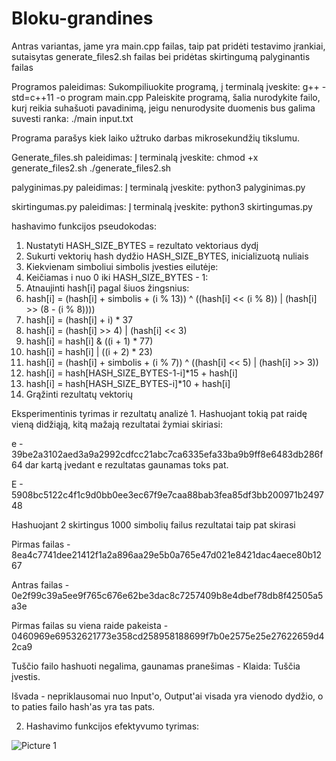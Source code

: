# Bloku-grandines
Antras variantas, jame yra main.cpp failas, taip pat pridėti testavimo įrankiai, sutaisytas generate_files2.sh failas bei pridėtas skirtingumą palyginantis failas

Programos paleidimas:
Sukompiliuokite programą, į terminalą įveskite:
g++ -std=c++11 -o program main.cpp
Paleiskite programą, šalia nurodykite failo, kurį reikia suhašuoti pavadinimą, jeigu nenurodysite duomenis bus galima suvesti ranka:
./main input.txt

Programa parašys kiek laiko užtruko darbas mikrosekundžių tikslumu.


Generate_files.sh paleidimas:
Į terminalą įveskite:
chmod +x generate_files2.sh
./generate_files2.sh


palyginimas.py paleidimas:
Į terminalą įveskite:
python3 palyginimas.py

skirtingumas.py paleidimas:
Į terminalą įveskite:
python3 skirtingumas.py


hashavimo funkcijos pseudokodas:
1.   Nustatyti HASH_SIZE_BYTES = rezultato vektoriaus dydį
2.   Sukurti vektorių hash dydžio HASH_SIZE_BYTES, inicializuotą nuliais
3.   Kiekvienam simboliui simbolis įvesties eilutėje:
4.   Keičiamas i nuo 0 iki HASH_SIZE_BYTES - 1:
5.   Atnaujinti hash[i] pagal šiuos žingsnius:
6.    hash[i] = (hash[i] + simbolis + (i % 13)) ^ ((hash[i] << (i % 8)) | (hash[i] >> (8 - (i % 8))))
7.    hash[i] = (hash[i] + i) * 37
8.    hash[i] = (hash[i] >> 4) | (hash[i] << 3)
9.    hash[i] = hash[i] & ((i + 1) * 77)
10.   hash[i] = hash[i] | ((i + 2) * 23)
11.   hash[i] = (hash[i] + simbolis + (i % 7)) ^ ((hash[i] << 5) | (hash[i] >> 3))
12.   hash[i] = hash[HASH_SIZE_BYTES-1-i]*15 + hash[i]
13.   hash[i] = hash[HASH_SIZE_BYTES-i]*10 + hash[i]
14. Grąžinti rezultatų vektorių


Eksperimentinis tyrimas ir rezultatų analizė
1.
Hashuojant tokią pat raidę vieną didžiąją, kitą mažają rezultatai žymiai skiriasi:

e - 39be2a3102aed3a9a2992cdfcc21abc7ca6335efa33ba9b9ff8e6483db286f64  dar kartą įvedant e rezultatas gaunamas toks pat.

E - 5908bc5122c4f1c9d0bb0ee3ec67f9e7caa88bab3fea85df3bb200971b249748

Hashuojant 2 skirtingus 1000 simbolių failus rezultatai taip pat skirasi

Pirmas failas - 8ea4c7741dee21412f1a2a896aa29e5b0a765e47d021e8421dac4aece80b1267

Antras failas - 0e2f99c39a5ee9f765c676e62be3dac8c7257409b8e4dbef78db8f42505a5a3e

Pirmas failas su viena raide pakeista - 0460969e69532621773e358cd258958188699f7b0e2575e25e27622659d42ca9

Tuščio failo hashuoti negalima, gaunamas pranešimas - Klaida: Tuščia įvestis.

Išvada - nepriklausomai nuo Input'o, Output'ai visada yra vienodo dydžio, o to paties failo hash'as yra tas pats.

2. Hashavimo funkcijos efektyvumo tyrimas:

![Picture 1](https://github.com/Pijussad/Bloku-grandines/assets/64306577/7af2ce54-01bc-46ff-9d6f-f348596bc1cf)


